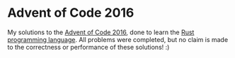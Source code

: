 # Advent of Code 2016

My solutions to the [Advent of Code 2016](https://adventofcode.com/2016), done to learn the [Rust programming language](https://www.rust-lang.org). All problems were completed, but no claim is made to the correctness or performance of these solutions! :)

